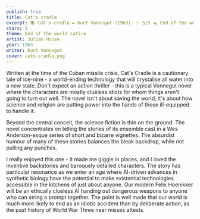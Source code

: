 ```yaml
---
publish: true
title: Cat's cradle
excerpt: 📚 Cat's cradle ✒️ Kurt Vonnegut (1963)  ✨ 5/5 🛸 End of the world satire  🖌️ Julian House
stars: 5
theme: End of the world satire
artist: Julian House
year: 1963
writer: Kurt Vonnegut
cover: cats-cradle.png
---
```

Written at the time of the Cuban missile crisis, Cat's Cradle is a cautionary tale of ice-nine - a world-ending technology that will crystalise all water into a new state. Don't expect an action thriller - this is a typical Vonnegut novel where the characters are mostly clueless idiots for whom things aren't going to turn out well. The novel isn't about saving the world; it's about how science and religion are putting power into the hands of those ill-equipped to handle it.  
  
Beyond the central conceit, the science fiction is thin on the ground. The novel concentrates on telling the stories of its ensemble cast in a Wes Anderson-esque series of short and bizarre vignettes. The absurdist humour of many of these stories balances the bleak backdrop, while not pulling any punches.  
  
I really enjoyed this one - it made me giggle in places, and I loved the inventive backstories and baroquely detailed characters. The story has particular resonance as we enter an age where AI-driven advances in synthetic biology have the potential to make existential technologies accessible in the kitchens of just about anyone. Our modern Felix Hoenikker will be an ethically clueless AI handing out dangerous weapons to anyone who can string a prompt together. The point is well made that our world is much more likely to end as an idiotic accident than by deliberate action, as the past history of World War Three near misses attests.